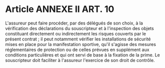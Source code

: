 # Article ANNEXE II ART. 10

L'assureur peut faire procéder, par des délégués de son choix, à la vérification des déclarations du souscripteur et à l'inspection des objets constituant directement ou indirectement les risques couverts par le présent contrat ; il peut notamment vérifier les installations de sécurité mises en place pour la manifestation sportive, qu'il s'agisse des mesures réglementaires de protection ou de celles prévues en supplément aux conditions particulières et qui ont servi de base à la fixation de la prime. Le souscripteur doit faciliter à l'assureur l'exercice de son droit de contrôle.
